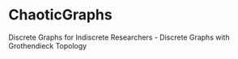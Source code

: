 # ChaoticGraphs
Discrete Graphs for Indiscrete Researchers - Discrete Graphs with Grothendieck Topology

